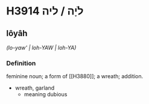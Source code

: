 # H3914 לֹיָה / ליה

## lôyâh

_(lo-yaw' | loh-YAW | loh-YA)_

### Definition

feminine noun; a form of [[H3880]]; a wreath; addition.

- wreath, garland
    - meaning dubious
